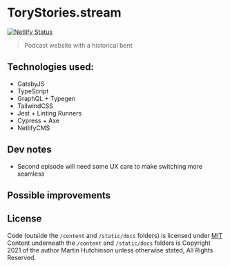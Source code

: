 # ToryStories.stream

[![Netlify Status](https://api.netlify.com/api/v1/badges/7c436fa4-a898-4aed-a5cb-5a4a768cae4e/deploy-status)](https://app.netlify.com/sites/torystories/deploys)

> Podcast website with a historical bent

## Technologies used:

-   GatsbyJS
-   TypeScript
-   GraphQL + Typegen
-   TailwindCSS
-   Jest + Linting Runners
-   Cypress + Axe
-   NetlifyCMS

## Dev notes

-   Second episode will need some UX care to make switching more seamless

## Possible improvements

## License

Code (outside the `/content` and `/static/docs` folders) is licensed under [MIT](./LICENSE)
Content underneath the `/content` and `/static/docs` folders is Copyright 2021 of the author Martin Hutchinson unless otherwise stated, All Rights Reserved.

